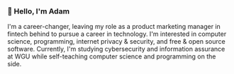 ### 👋 Hello, I'm Adam

I'm a career-changer, leaving my role as a product marketing manager in fintech behind to pursue a career in technology. I'm interested in computer science, programming, internet privacy & security, and free & open source software. Currently, I'm studying cybersecurity and information assurance at WGU while self-teaching computer science and programming on the side.


<!-- ### 📊 My Github stats
[![Adam's GitHub stats](https://github-readme-stats.vercel.app/api?username=adamfurman7&theme=catppuccin_mocha)](https://github.com/adamfurman7/github-readme-stats)
-->
